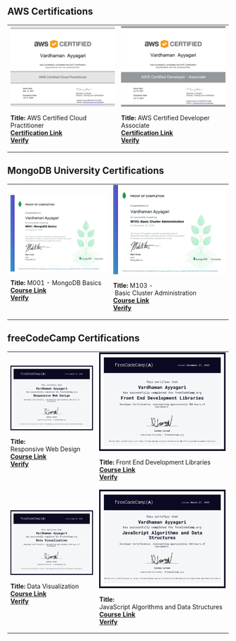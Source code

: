 ## AWS Certifications

| | | 
|:--------------------------|:--------------------------|
|<img width="320" alt="cert" src="https://raw.githubusercontent.com/Vardhu2706/all_certifications/master/certs/AWS_Certified_Cloud_Practitioner_Certificate.jpg"> <p>**Title:** AWS Certified Cloud Practitioner<br />**[Certification Link](https://aws.amazon.com/certification/certified-cloud-practitioner/)**<br />**[Verify](https://www.credly.com/badges/1a91c008-a8c6-4c13-be1e-358a1e0556c8/public_url)**</p> |  <img width="320" alt="screen shot 2017-08-07 at 12 18 15 pm" src="https://raw.githubusercontent.com/Vardhu2706/all_certifications/master/certs/AWS_Certified_Developer_Associate_Certificate.jpg"> <p>**Title:** AWS Certified Developer Associate<br />**[Certification Link](https://aws.amazon.com/certification/certified-developer-associate/)**<br />**[Verify](https://www.credly.com/badges/5bbf487d-ae50-4944-9a85-7512b7dff5ae/public_url)**</p> |
  

## MongoDB University Certifications 

| | | 
|:--------------------------|:--------------------------|
|<img width="320" alt="cert" src="https://raw.githubusercontent.com/Vardhu2706/all_certifications/master/certs/M001.jpg"> <p>**Title:** M001 - MongoDB Basics<br />**[Course Link](https://university.mongodb.com/courses/M001/about)**<br />**[Verify](https://university.mongodb.com/course_completion/6146c4f5-1bd7-47ca-baec-70dfc4fa935c)**</p> | <img width="320"  alt="screen shot 2017-08-07 at 12 18 15 pm" src="https://raw.githubusercontent.com/Vardhu2706/all_certifications/master/certs/M103.jpg"> <p>**Title:** M103 - Basic Cluster Administration<br />**[Course Link](https://university.mongodb.com/courses/M103/about)**<br />**[Verify](https://university.mongodb.com/course_completion/d208dd3a-8ce8-401d-b278-812acad529f4)**</p> |


## freeCodeCamp Certifications

| | |
|:--------------------------|:--------------------------|
|<img width="320"  alt="cert" src="https://raw.githubusercontent.com/Vardhu2706/all_certifications/master/certs/FCC_RWD.png"> <p>**Title:** Responsive Web Design<br />**[Course Link](https://www.freecodecamp.org/learn/responsive-web-design/)**<br />**[Verify](https://www.freecodecamp.org/certification/vardhu/responsive-web-design)**</p> | <img width="320" alt="cert" src="https://raw.githubusercontent.com/Vardhu2706/all_certifications/master/certs/FCC_FED.png"> <p>**Title:** Front End Development Libraries<br />**[Course Link](https://www.freecodecamp.org/learn/front-end-development-libraries/)**<br />**[Verify](https://www.freecodecamp.org/certification/vardhu/front-end-development-libraries)**</p> |
|<img width="320" alt="cert" src="https://raw.githubusercontent.com/Vardhu2706/all_certifications/master/certs/FCC_DV.png"> <p>**Title:** Data Visualization<br />**[Course Link](https://www.freecodecamp.org/learn/data-visualization/)**<br />**[Verify](https://www.freecodecamp.org/certification/vardhu/data-visualization)**</p> |<img width="320"  alt="cert" src="https://raw.githubusercontent.com/Vardhu2706/all_certifications/master/certs/FCC_JS_DSA.png"> <p>**Title:** JavaScript Algorithms and Data Structures<br />**[Course Link](https://www.freecodecamp.org/learn/javascript-algorithms-and-data-structures/)**<br />**[Verify](https://www.freecodecamp.org/certification/vardhu/javascript-algorithms-and-data-structures)**</p> | 
